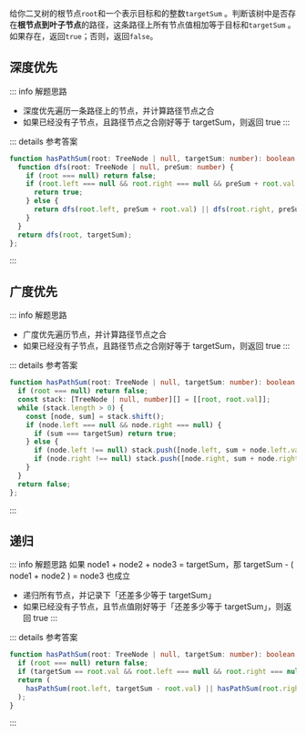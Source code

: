 给你二叉树的根节点`root`和一个表示目标和的整数`targetSum` 。判断该树中是否存在**根节点到叶子节点**的路径，这条路径上所有节点值相加等于目标和`targetSum` 。如果存在，返回`true`；否则，返回`false`。

## 深度优先

::: info 解题思路
- 深度优先遍历一条路径上的节点，并计算路径节点之合
- 如果已经没有子节点，且路径节点之合刚好等于 targetSum，则返回 true
:::

::: details 参考答案
```ts
function hasPathSum(root: TreeNode | null, targetSum: number): boolean {
  function dfs(root: TreeNode | null, preSum: number) {
    if (root === null) return false;
    if (root.left === null && root.right === null && preSum + root.val === targetSum) {
      return true;
    } else {
      return dfs(root.left, preSum + root.val) || dfs(root.right, preSum + root.val);
    }
  }
  return dfs(root, targetSum);
};
```
:::

## 广度优先

::: info 解题思路
- 广度优先遍历节点，并计算路径节点之合
- 如果已经没有子节点，且路径节点之合刚好等于 targetSum，则返回 true
:::

::: details 参考答案
```ts
function hasPathSum(root: TreeNode | null, targetSum: number): boolean {
  if (root === null) return false;
  const stack: [TreeNode | null, number][] = [[root, root.val]];
  while (stack.length > 0) {
    const [node, sum] = stack.shift();
    if (node.left === null && node.right === null) {
      if (sum === targetSum) return true;
    } else {
      if (node.left !== null) stack.push([node.left, sum + node.left.val]);
      if (node.right !== null) stack.push([node.right, sum + node.right.val]);
    }
  }
  return false;
};
```
:::

## 递归

::: info 解题思路
如果 node1 + node2 + node3 = targetSum，那 targetSum - ( node1 + node2 ) = node3 也成立
- 递归所有节点，并记录下「还差多少等于 targetSum」
- 如果已经没有子节点，且节点值刚好等于「还差多少等于 targetSum」，则返回 true
:::

::: details 参考答案
```ts
function hasPathSum(root: TreeNode | null, targetSum: number): boolean {
  if (root === null) return false;
  if (targetSum == root.val && root.left === null && root.right === null) return true;
  return (
    hasPathSum(root.left, targetSum - root.val) || hasPathSum(root.right, targetSum - root.val)
  );
}
```
:::